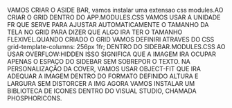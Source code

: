 VAMOS CRIAR O ASIDE BAR, vamos instalar uma extensao css modules.AO CRIAR O GRID DENTRO DO APP.MODULES.CSS VAMOS USAR A UNIDADE FR QUE SERVE PARA AJUSTAR AUTOMATICAMENTE O TAMANHO DA TELA NO GRID PARA DIZER QUE ALGO IRA TER O TAMANHO FLEXIVEL.QUANDO CRIADO O GRID VAMOS DEFINIRI ATRAVES DO CSS 
grid-template-columns: 256px 1fr;
DENTRO DO SIDEBAR.MODULES.CSS AO USAR OVERFLOW:HIDDEN ISSO SIGNIFICA QUE A IMAGEM IRA OCUPAR APENAS O ESPAÇO DO SIDEBAR SEM SOBREPOR O TEXTO.
NA PERSONALIZAÇÃO DA COVER, VAMOS USAR OBJECT-FIT QUE IRA ADEQUAR A IMAGEM DENTRO DO FORMATO DEFINIDO ALTURA E LARGURA SEM DISTORCER A IMG
AGORA VAMOS INSTALAR UM BIBLIOTECA DE ICONES DENTRO DO VISUAL STUDIO, CHAMADA PHOSPHORICONS.